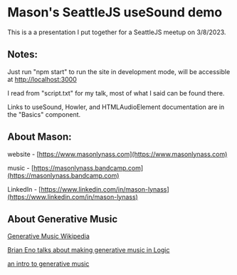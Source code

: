 # Mason's SeattleJS useSound demo

This is a a presentation I put together for a SeattleJS meetup on 3/8/2023.

## Notes:

Just run "npm start" to run the site in development mode, will be accessible at [http://localhost:3000](http://localhost:3000)

I read from "script.txt" for my talk, most of what I said can be found there.

Links to useSound, Howler, and HTMLAudioElement documentation are in the "Basics" component.

## About Mason:

website - [https://www.masonlynass.com](https://www.masonlynass.com)

music - [https://masonlynass.bandcamp.com](https://masonlynass.bandcamp.com)

LinkedIn - [https://www.linkedin.com/in/mason-lynass](https://www.linkedin.com/in/mason-lynass)

## About Generative Music

[Generative Music Wikipedia](https://en.wikipedia.org/wiki/Generative_music)

[Brian Eno talks about making generative music in Logic](https://youtu.be/cv7epY75Wa0?t=525)

[an intro to generative music](https://medium.com/@alexbainter/introduction-to-generative-music-91e00e4dba11)

